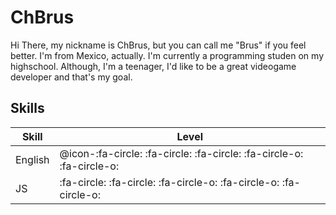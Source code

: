 # ChBrus
Hi There, my nickname is ChBrus, but you can call me "Brus" if you feel better. I'm from Mexico, actually. I'm currently a programming studen on my highschool. Although, I'm a teenager, I'd like to be a great videogame developer and that's my goal.
## Skills
| Skill | Level |
| ------------ | ------------ |
| English | @icon-:fa-circle: :fa-circle: :fa-circle: :fa-circle-o: :fa-circle-o: |
| JS | :fa-circle: :fa-circle: :fa-circle-o: :fa-circle-o: :fa-circle-o: |

